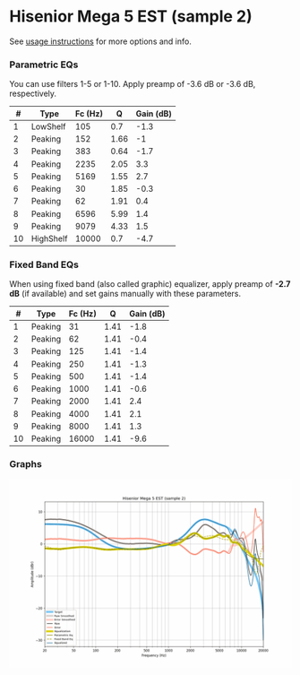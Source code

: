 # Hisenior Mega 5 EST (sample 2)
See [usage instructions](https://github.com/jaakkopasanen/AutoEq#usage) for more options and info.

### Parametric EQs
You can use filters 1-5 or 1-10. Apply preamp of -3.6 dB or -3.6 dB, respectively.

|   # | Type      |   Fc (Hz) |    Q |   Gain (dB) |
|-----|-----------|-----------|------|-------------|
|   1 | LowShelf  |       105 | 0.7  |        -1.3 |
|   2 | Peaking   |       152 | 1.66 |        -1   |
|   3 | Peaking   |       383 | 0.64 |        -1.7 |
|   4 | Peaking   |      2235 | 2.05 |         3.3 |
|   5 | Peaking   |      5169 | 1.55 |         2.7 |
|   6 | Peaking   |        30 | 1.85 |        -0.3 |
|   7 | Peaking   |        62 | 1.91 |         0.4 |
|   8 | Peaking   |      6596 | 5.99 |         1.4 |
|   9 | Peaking   |      9079 | 4.33 |         1.5 |
|  10 | HighShelf |     10000 | 0.7  |        -4.7 |

### Fixed Band EQs
When using fixed band (also called graphic) equalizer, apply preamp of **-2.7 dB** (if available) and set gains manually with these parameters.

|   # | Type    |   Fc (Hz) |    Q |   Gain (dB) |
|-----|---------|-----------|------|-------------|
|   1 | Peaking |        31 | 1.41 |        -1.8 |
|   2 | Peaking |        62 | 1.41 |        -0.4 |
|   3 | Peaking |       125 | 1.41 |        -1.4 |
|   4 | Peaking |       250 | 1.41 |        -1.3 |
|   5 | Peaking |       500 | 1.41 |        -1.4 |
|   6 | Peaking |      1000 | 1.41 |        -0.6 |
|   7 | Peaking |      2000 | 1.41 |         2.4 |
|   8 | Peaking |      4000 | 1.41 |         2.1 |
|   9 | Peaking |      8000 | 1.41 |         1.3 |
|  10 | Peaking |     16000 | 1.41 |        -9.6 |

### Graphs
![](./Hisenior%20Mega%205%20EST%20(sample%202).png)
